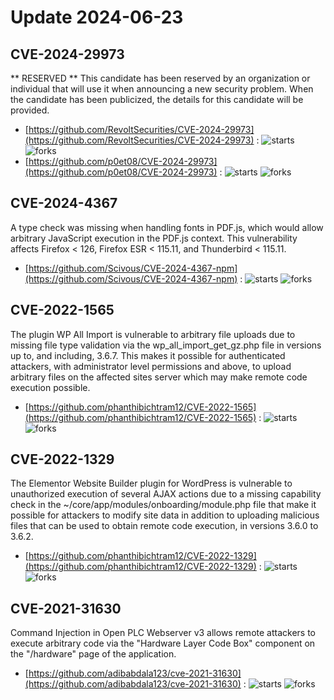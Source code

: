 # Update 2024-06-23
## CVE-2024-29973
 ** RESERVED ** This candidate has been reserved by an organization or individual that will use it when announcing a new security problem. When the candidate has been publicized, the details for this candidate will be provided.

- [https://github.com/RevoltSecurities/CVE-2024-29973](https://github.com/RevoltSecurities/CVE-2024-29973) :  ![starts](https://img.shields.io/github/stars/RevoltSecurities/CVE-2024-29973.svg) ![forks](https://img.shields.io/github/forks/RevoltSecurities/CVE-2024-29973.svg)
- [https://github.com/p0et08/CVE-2024-29973](https://github.com/p0et08/CVE-2024-29973) :  ![starts](https://img.shields.io/github/stars/p0et08/CVE-2024-29973.svg) ![forks](https://img.shields.io/github/forks/p0et08/CVE-2024-29973.svg)


## CVE-2024-4367
 A type check was missing when handling fonts in PDF.js, which would allow arbitrary JavaScript execution in the PDF.js context. This vulnerability affects Firefox &lt; 126, Firefox ESR &lt; 115.11, and Thunderbird &lt; 115.11.

- [https://github.com/Scivous/CVE-2024-4367-npm](https://github.com/Scivous/CVE-2024-4367-npm) :  ![starts](https://img.shields.io/github/stars/Scivous/CVE-2024-4367-npm.svg) ![forks](https://img.shields.io/github/forks/Scivous/CVE-2024-4367-npm.svg)


## CVE-2022-1565
 The plugin WP All Import is vulnerable to arbitrary file uploads due to missing file type validation via the wp_all_import_get_gz.php file in versions up to, and including, 3.6.7. This makes it possible for authenticated attackers, with administrator level permissions and above, to upload arbitrary files on the affected sites server which may make remote code execution possible.

- [https://github.com/phanthibichtram12/CVE-2022-1565](https://github.com/phanthibichtram12/CVE-2022-1565) :  ![starts](https://img.shields.io/github/stars/phanthibichtram12/CVE-2022-1565.svg) ![forks](https://img.shields.io/github/forks/phanthibichtram12/CVE-2022-1565.svg)


## CVE-2022-1329
 The Elementor Website Builder plugin for WordPress is vulnerable to unauthorized execution of several AJAX actions due to a missing capability check in the ~/core/app/modules/onboarding/module.php file that make it possible for attackers to modify site data in addition to uploading malicious files that can be used to obtain remote code execution, in versions 3.6.0 to 3.6.2.

- [https://github.com/phanthibichtram12/CVE-2022-1329](https://github.com/phanthibichtram12/CVE-2022-1329) :  ![starts](https://img.shields.io/github/stars/phanthibichtram12/CVE-2022-1329.svg) ![forks](https://img.shields.io/github/forks/phanthibichtram12/CVE-2022-1329.svg)


## CVE-2021-31630
 Command Injection in Open PLC Webserver v3 allows remote attackers to execute arbitrary code via the &quot;Hardware Layer Code Box&quot; component on the &quot;/hardware&quot; page of the application.

- [https://github.com/adibabdala123/cve-2021-31630](https://github.com/adibabdala123/cve-2021-31630) :  ![starts](https://img.shields.io/github/stars/adibabdala123/cve-2021-31630.svg) ![forks](https://img.shields.io/github/forks/adibabdala123/cve-2021-31630.svg)

